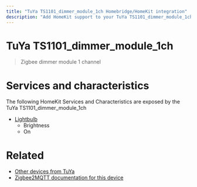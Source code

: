 ```yaml
---
title: "TuYa TS1101_dimmer_module_1ch Homebridge/HomeKit integration"
description: "Add HomeKit support to your TuYa TS1101_dimmer_module_1ch, using Homebridge, Zigbee2MQTT and homebridge-z2m."
---
```

<!---
This file has been GENERATED using src/docgen/docgen.ts
DO NOT EDIT THIS FILE MANUALLY!
-->
# TuYa TS1101_dimmer_module_1ch
> Zigbee dimmer module 1 channel


# Services and characteristics
The following HomeKit Services and Characteristics are exposed by
the TuYa TS1101_dimmer_module_1ch

* [Lightbulb](../../light.md)
  * Brightness
  * On


# Related
* [Other devices from TuYa](../index.md#tuya)
* [Zigbee2MQTT documentation for this device](https://www.zigbee2mqtt.io/devices/TS1101_dimmer_module_1ch.html)